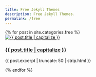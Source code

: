 ```yaml
---
title: Free Jekyll Themes
description: Free Jekyll Themes.
permalink: /free
---
```


<div class="row">
    <div class="container mt-2">
        {% for post in site.categories.free %}
        <div class="col-xs-12 col-sm-6 col-md-4 mt-4">
            <div class="card-home">
                <a href="{{ post.url }}">
                    <img alt="{{ post.title | capitalize }}" src="/thumbnails/{{ post.thumbnail }}" class="rounded-circle"></a>
                <div class="card-home-body mt-4">
                    <h3 class="card-home-title"><a href="{{ post.url }}">{{ post.title | capitalize }}</a></h3>
                    <p class="card-text">{{ post.excerpt | truncate: 50 | strip.html }}</p>
                </div>
            </div>
        </div>{% endfor %}
    </div>
</div>
